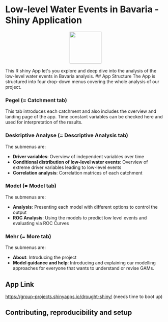 # Low-level Water Events in Bavaria - Shiny Application
<p align="center">
<img src="www/icon.png" width="100" height="100" class="center">
</p>
This R shiny App let's you explore and deep dive into the analysis of the low-level water events in Bavaria analysis.
## App Structure
The App is structured into four drop-down menus covering the whole analysis of our project.

### Pegel (= Catchment tab)
This tab introduces each catchment and also includes the overview and landing page of the app. Time constant variables can be checked here and used for interpretation of the results.

### Deskriptive Analyse (= Descriptive Analysis tab)
The submenus are:
* **Driver variables**: Overview of independent variables over time
* **Conditional distribution of low-level water events**: Overview of extreme driver variables leading to low-level events
* **Correlation analysis**: Correlation matrices of each catchment

### Model (= Model tab)
The submenus are:
* **Analysis**: Presenting each model with different options to  control the output
* **ROC Analysis**: Using the models to predict low level events and evaluating via ROC Curves

### Mehr (= More tab)
The submenus are:
* **About**: Introducing the project
* **Model guidance and help**: Introducing and explaining our modelling approaches for everyone that wants to understand or revise GAMs.

## App Link
https://group-projects.shinyapps.io/drought-shiny/ 
(needs time to boot up)

## Contributing, reproducibility and setup



